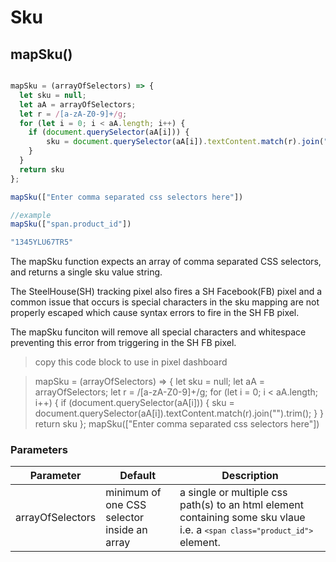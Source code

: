 # Sku

## mapSku()


```javascript

mapSku = (arrayOfSelectors) => {
  let sku = null;
  let aA = arrayOfSelectors;
  let r = /[a-zA-Z0-9]+/g;
  for (let i = 0; i < aA.length; i++) {
    if (document.querySelector(aA[i])) {
        sku = document.querySelector(aA[i]).textContent.match(r).join("").trim();
    }
  }
  return sku
};

mapSku(["Enter comma separated css selectors here"])

//example
mapSku(["span.product_id"])

"1345YLU67TR5"

```

The mapSku function expects an array of comma separated CSS selectors,
and returns a single sku value string.

The SteelHouse(SH) tracking pixel also fires a SH Facebook(FB) pixel and a common issue that occurs is special characters in the sku mapping are not properly escaped which cause syntax errors to fire in the SH FB pixel.

The mapSku funciton will remove all special characters and whitespace preventing this error from triggering in the SH FB pixel.

> copy this code block to use in pixel dashboard

> mapSku = (arrayOfSelectors) => { let sku = null; let aA = arrayOfSelectors; let r = /[a-zA-Z0-9]+/g; for (let i = 0; i < aA.length; i++) { if (document.querySelector(aA[i])) { sku = document.querySelector(aA[i]).textContent.match(r).join("").trim(); } } return sku }; mapSku(["Enter comma separated css selectors here"])

### Parameters

Parameter | Default | Description
--------- | ------- | -----------
arrayOfSelectors | minimum of one CSS selector inside an array | a single or multiple css path(s) to an html element containing some sku vlaue i.e. a <code>```<span class="product_id">```</code> element.
